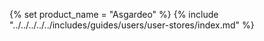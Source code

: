 {% set product_name = "Asgardeo" %}
{% include "../../../../../includes/guides/users/user-stores/index.md" %}